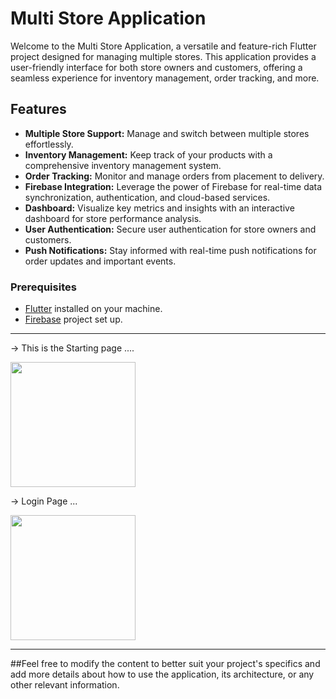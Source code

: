 # Multi Store Application

Welcome to the Multi Store Application, a versatile and feature-rich Flutter project designed for managing multiple stores. This application provides a user-friendly interface for both store owners and customers, offering a seamless experience for inventory management, order tracking, and more.

## Features

- **Multiple Store Support:** Manage and switch between multiple stores effortlessly.
- **Inventory Management:** Keep track of your products with a comprehensive inventory management system.
- **Order Tracking:** Monitor and manage orders from placement to delivery.
- **Firebase Integration:** Leverage the power of Firebase for real-time data synchronization, authentication, and cloud-based services.
- **Dashboard:** Visualize key metrics and insights with an interactive dashboard for store performance analysis.
- **User Authentication:** Secure user authentication for store owners and customers.
- **Push Notifications:** Stay informed with real-time push notifications for order updates and important events.


### Prerequisites

- [Flutter](https://flutter.dev/) installed on your machine.
- [Firebase](https://firebase.google.com/) project set up.
____

->  This is the Starting page 
....


  <img src="https://github.com/06ajeesh/Flutter_Basics/assets/110251010/bbb7839f-f689-4fe1-beaa-a763dd530ba0" width="200">


->  Login Page
...


  <img src="https://github.com/06ajeesh/Flutter_Basics/assets/110251010/ec954f39-e78a-4457-b799-1a2e46b72550" width="200">


___






##Feel free to modify the content to better suit your project's specifics and add more details about how to use the application, its architecture, or any other relevant information.
